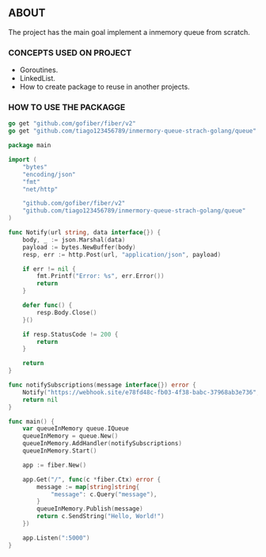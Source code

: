 ## ABOUT

The project has the main goal implement a inmemory queue from scratch.

### CONCEPTS USED ON PROJECT

- Goroutines.
- LinkedList.
- How to create package to reuse in another projects.

### HOW TO USE THE PACKAGGE

```go
go get "github.com/gofiber/fiber/v2"
go get "github.com/tiago123456789/inmermory-queue-strach-golang/queue"
```

```go
package main

import (
	"bytes"
	"encoding/json"
	"fmt"
	"net/http"

	"github.com/gofiber/fiber/v2"
	"github.com/tiago123456789/inmermory-queue-strach-golang/queue"
)

func Notify(url string, data interface{}) {
	body, _ := json.Marshal(data)
	payload := bytes.NewBuffer(body)
	resp, err := http.Post(url, "application/json", payload)

	if err != nil {
		fmt.Printf("Error: %s", err.Error())
		return
	}

	defer func() {
		resp.Body.Close()
	}()

	if resp.StatusCode != 200 {
		return
	}

	return
}

func notifySubscriptions(message interface{}) error {
	Notify("https://webhook.site/e78fd48c-fb03-4f38-babc-37968ab3e736", message)
	return nil
}

func main() {
	var queueInMemory queue.IQueue
	queueInMemory = queue.New()
	queueInMemory.AddHandler(notifySubscriptions)
	queueInMemory.Start()

	app := fiber.New()

	app.Get("/", func(c *fiber.Ctx) error {
		message := map[string]string{
			"message": c.Query("message"),
		}
		queueInMemory.Publish(message)
		return c.SendString("Hello, World!")
	})

	app.Listen(":5000")
}
```
